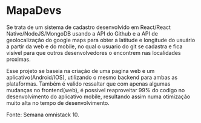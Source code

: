 # MapaDevs

Se trata de um sistema de cadastro desenvolvido em React/React Native/NodeJS/MongoDB usando a API do Github e a API de geolocalização do google maps para obter a latitude e longitude do usuário a partir da web e do mobile, no qual o usuario do git se cadastra e fica visível para que outros desenvolvedores o encontrem nas localidades proximas. 

Esse projeto se baseia na criação de uma pagina web e um aplicativo(Android/IOS), utilizando o mesmo backend para ambas as plataformas. Também é valido ressaltar que com apenas algumas mudanças no frontend(web), é possivel reaproveitar 99% do codigo no desenvolvimento do aplicativo mobile, resultando assim numa otimização muito alta no tempo de desenvolvimento.





























Fonte: Semana omnistack 10. 
